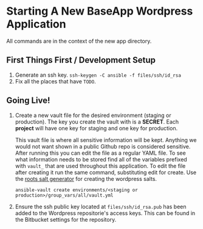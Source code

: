 # Starting A New BaseApp Wordpress Application

All commands are in the context of the new app directory.

## First Things First / Development Setup

1. Generate an ssh key. `ssh-keygen -C ansible -f files/ssh/id_rsa`
2. Fix all the places that have `TODO`.

## Going Live!

1. Create a new vault file for the desired environment (staging or production).
   The key you create the vault with is a **SECRET**.  Each **project** will have
   one key for staging and one key for production.

   This vault file is where all sensitive information will be kept.  Anything we would
   not want shown in a public Github repo is considered sensitive.
   After running this you can edit the file as a regular YAML file.
   To see what information needs to be stored find all of the variables prefixed with `vault_`
   that are used throughout this application.  To edit the file after creating it
   run the same command, substituting edit for create.  Use the
   [roots salt generator](https://roots.io/salts.html) for creating the wordpress salts.

   ```
   ansible-vault create environments/<staging or production>/group_vars/all/vault.yml
   ```

2. Ensure the ssh public key located at `files/ssh/id_rsa.pub` has been added to
   the Wordpress repositorie's access keys.  This can be found in the Bitbucket settings
   for the repository.
